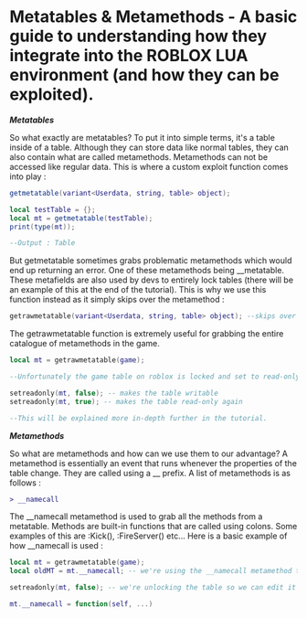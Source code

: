 # Metatables & Metamethods - A basic guide to understanding how they integrate into the ROBLOX LUA environment (and how they can be exploited).

***Metatables***

So what exactly are metatables? To put it into simple terms, it's a table inside of a table. Although they can store data like normal tables, they can also contain what are called metamethods. Metamethods can not be accessed like regular data. This is where a custom exploit function comes into play : 
```lua
getmetatable(variant<Userdata, string, table> object);
```
```lua
local testTable = {};
local mt = getmetatable(testTable);
print(type(mt));

--Output : Table
```

But getmetatable sometimes grabs problematic metamethods which would end up returning an error. One of these metamethods being __metatable. These metafields are also used by devs to entirely lock tables (there will be an example of this at the end of the tutorial). This is why we use this function instead as it simply skips over the metamethod :
```lua
getrawmetatable(variant<Userdata, string, table> object); --skips over the __metatable metafield
```
The getrawmetatable function is extremely useful for grabbing the entire catalogue of metamethods in the game.
```lua
local mt = getrawmetatable(game); 

--Unfortunately the game table on roblox is locked and set to read-only making it impossible to edit it. Thankfully there's a way to fix this!

setreadonly(mt, false); -- makes the table writable
setreadonly(mt, true); -- makes the table read-only again

--This will be explained more in-depth further in the tutorial.
```

***Metamethods***

So what are metamethods and how can we use them to our advantage? A metamethod is essentially an event that runs whenever the properties of the table change. They are called using a __ prefix. A list of metamethods is as follows :
```diff
> __namecall
```
The __namecall metamethod is used to grab all the methods from a metatable. Methods are built-in functions that are called using colons. Some examples of this are :Kick(), :FireServer() etc... Here is a basic example of how __namecall is used :
```lua
local mt = getrawmetatable(game);
local oldMT = mt.__namecall; -- we're using the __namecall metamethod to backup our current table. We'll need this in the future.

setreadonly(mt, false); -- we're unlocking the table so we can edit it

mt.__namecall = function(self, ...)

```



